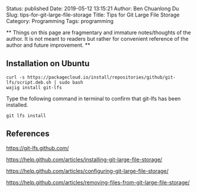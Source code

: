 Status: published
Date: 2019-05-12 13:15:21
Author: Ben Chuanlong Du
Slug: tips-for-git-large-file-storage
Title: Tips for Git Large File Storage
Category: Programming
Tags: programming

**
Things on this page are
fragmentary and immature notes/thoughts of the author.
It is not meant to readers
but rather for convenient reference of the author and future improvement.
**

## Installation on Ubuntu 

```
curl -s https://packagecloud.io/install/repositories/github/git-lfs/script.deb.sh | sudo bash
wajig install git-lfs
```
Type the following command in terminal to confirm that git-lfs has been installed.
```
git lfs install
```

## References

https://git-lfs.github.com/

https://help.github.com/articles/installing-git-large-file-storage/

https://help.github.com/articles/configuring-git-large-file-storage/

https://help.github.com/articles/removing-files-from-git-large-file-storage/

